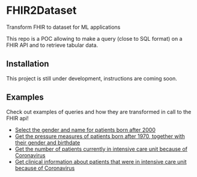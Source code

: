 # FHIR2Dataset

Transform FHIR to dataset for ML applications

This repo is a POC allowing to make a query (close to SQL format) on a FHIR API and to retrieve tabular data.

## Installation

This project is still under development, instructions are coming soon.

## Examples

Check out examples of queries and how they are transformed in call to the FHIR api!

- [Select the gender and name for patients born after 2000](examples/example1.md)
- [Get the pressure measures of patients born after 1970, together with their gender and birthdate](examples/example2.md)
- [Get the number of patients currently in intensive care unit because of Coronavirus](examples/example3.md)
- [Get clinical information about patients that were in intensive care unit because of Coronavirus](examples/example4.md)
